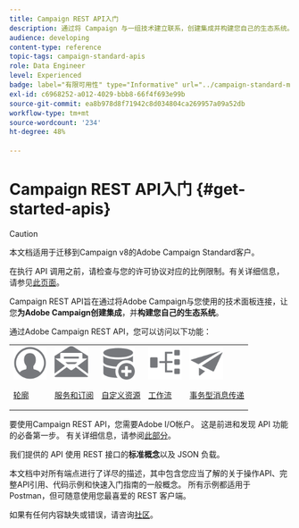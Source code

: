 ```yaml
---
title: Campaign REST API入门
description: 通过将 Campaign 与一组技术建立联系，创建集成并构建您自己的生态系统。
audience: developing
content-type: reference
topic-tags: campaign-standard-apis
role: Data Engineer
level: Experienced
badge: label="有限可用性" type="Informative" url="../campaign-standard-migration-home.md" tooltip="仅限于Campaign Standard已迁移的用户"
exl-id: c6968252-a012-4029-bbb8-66f4f693e99b
source-git-commit: ea8b978d8f71942c8d034804ca269957a09a52db
workflow-type: tm+mt
source-wordcount: '234'
ht-degree: 48%

---
```


# Campaign REST API入门 {#get-started-apis}

>[!CAUTION]
>
>本文档适用于迁移到Campaign v8的Adobe Campaign Standard客户。
>
>在执行 API 调用之前，请检查与您的许可协议对应的比例限制。有关详细信息，请参见[此页面](https://helpx.adobe.com/cn/legal/product-descriptions/campaign-standard.html#ITInfrastructureResourcesbyActiveProfilesTiers)。

Campaign REST API旨在通过将Adobe Campaign与您使用的技术面板连接，让您&#x200B;**为Adobe Campaign创建集成**，并&#x200B;**构建您自己的生态系统**。

通过Adobe Campaign REST API，您可以访问以下功能：

<table><tr>
 <td valign="top"><a href="retrieving-profiles.md"><img width="60px" alt="条件" src="assets/icon_profile.svg"/></a><p><a href="retrieving-profiles.md">轮廓</a></p></td>
<td valign="top"><a href="creating-a-service.md"><img width="60px" alt="条件" src="assets/icon_services.svg"/></a><p><a href="creating-a-service.md">服务和订阅</a></p></td>
<td valign="top"><a href="interacting-with-custom-resources.md"><img width="60px" alt="条件" src="assets/icon_customresources.svg"/></a><p><a href="interacting-with-custom-resources.md">自定义资源</a></p></td>
<td valign="top"><a href="controlling-a-workflow.md"><img width="60px" alt="条件" src="assets/icon_workflows.svg"/></a><p><a href="controlling-a-workflow.md">工作流</a></p></td>
<td valign="top"><a href="managing-transactional-messages.md"><img width="60px" alt="条件" src="assets/icon_transactionalmessage.svg"/></a><p><a href="managing-transactional-messages.md">事务型消息传递</a></p></td>
</tr></table>

要使用Campaign REST API，您需要Adobe I/O帐户。 这是前进和发现 API 功能的必备第一步。
有关详细信息，请参阅[此部分](setting-up-api-access.md)。

我们提供的 API 使用 REST 接口的&#x200B;**标准概念**&#x200B;以及 JSON 负载。

本文档中对所有端点进行了详尽的描述，其中包含您应当了解的关于操作API、完整API引用、代码示例和快速入门指南的一般概念。 所有示例都适用于 Postman，但可随意使用您最喜爱的 REST 客户端。

如果有任何内容缺失或错误，请咨询[社区](https://experienceleaguecommunities.adobe.com/t5/adobe-campaign-standard/ct-p/adobe-campaign-standard-community)。
